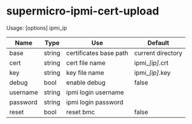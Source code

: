 # supermicro-ipmi-cert-upload

Usage: [options] ipmi_ip

| Name  | Type | Use | Default |
| ------------- | ------------- | ------------- | ------------- |
| base | string | certificates base path | current directory |
| cert | string | cert file name | ipmi_*[ip]*.crt |
| key | string | key file name | ipmi_*[ip]*.key |
| debug | bool | enable debug | false |
| username | string | ipmi login username | |
| password | string | ipmi login password | |
| reset | bool | reset bmc | false |
